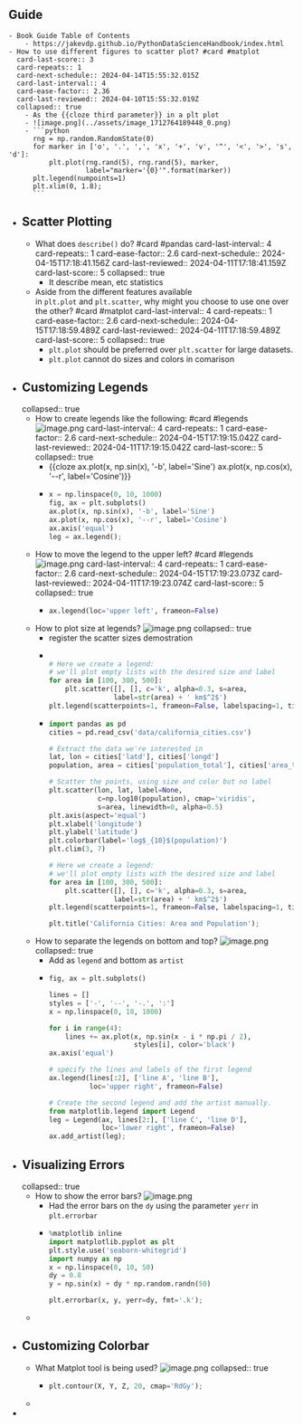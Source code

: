 ## Guide
	- Book Guide Table of Contents
		- https://jakevdp.github.io/PythonDataScienceHandbook/index.html
	- How to use different figures to scatter plot? #card #matplot
	  card-last-score:: 3
	  card-repeats:: 1
	  card-next-schedule:: 2024-04-14T15:55:32.015Z
	  card-last-interval:: 4
	  card-ease-factor:: 2.36
	  card-last-reviewed:: 2024-04-10T15:55:32.019Z
	  collapsed:: true
		- As the {{cloze third parameter}} in a plt plot
		- ![image.png](../assets/image_1712764189448_0.png)
		- ```python
		  rng = np.random.RandomState(0)
		  for marker in ['o', '.', ',', 'x', '+', 'v', '^', '<', '>', 's', 'd']:
		      plt.plot(rng.rand(5), rng.rand(5), marker,
		               label="marker='{0}'".format(marker))
		  plt.legend(numpoints=1)
		  plt.xlim(0, 1.8);
		  ```
- ## Scatter Plotting
	- What does `describe()` do? #card #pandas
	  card-last-interval:: 4
	  card-repeats:: 1
	  card-ease-factor:: 2.6
	  card-next-schedule:: 2024-04-15T17:18:41.156Z
	  card-last-reviewed:: 2024-04-11T17:18:41.159Z
	  card-last-score:: 5
	  collapsed:: true
		- It describe mean, etc statistics
	- Aside from the different features available in `plt.plot` and `plt.scatter`, why might you choose to use one over the other? #card #matplot
	  card-last-interval:: 4
	  card-repeats:: 1
	  card-ease-factor:: 2.6
	  card-next-schedule:: 2024-04-15T17:18:59.489Z
	  card-last-reviewed:: 2024-04-11T17:18:59.489Z
	  card-last-score:: 5
	  collapsed:: true
		- `plt.plot` should be preferred over `plt.scatter` for large datasets.
		- `plt.plot` cannot do sizes and colors in comarison
- ## Customizing Legends
  collapsed:: true
	- How to create legends like the following: #card #legends ![image.png](../assets/image_1712765417139_0.png)
	  card-last-interval:: 4
	  card-repeats:: 1
	  card-ease-factor:: 2.6
	  card-next-schedule:: 2024-04-15T17:19:15.042Z
	  card-last-reviewed:: 2024-04-11T17:19:15.042Z
	  card-last-score:: 5
	  collapsed:: true
		- {{cloze ax.plot(x, np.sin(x), '-b', label='Sine')
		  ax.plot(x, np.cos(x), '--r', label='Cosine')}}
		- ```python
		  x = np.linspace(0, 10, 1000)
		  fig, ax = plt.subplots()
		  ax.plot(x, np.sin(x), '-b', label='Sine')
		  ax.plot(x, np.cos(x), '--r', label='Cosine')
		  ax.axis('equal')
		  leg = ax.legend();
		  ```
	- How to move the legend to the upper left? #card #legends ![image.png](../assets/image_1712765720396_0.png)
	  card-last-interval:: 4
	  card-repeats:: 1
	  card-ease-factor:: 2.6
	  card-next-schedule:: 2024-04-15T17:19:23.073Z
	  card-last-reviewed:: 2024-04-11T17:19:23.074Z
	  card-last-score:: 5
	  collapsed:: true
		- ```python
		  ax.legend(loc='upper left', frameon=False)
		  ```
	- How to plot size at legends? ![image.png](../assets/image_1712769039489_0.png)
	  collapsed:: true
		- register the scatter sizes demostration
		- ```python
		  
		  # Here we create a legend:
		  # we'll plot empty lists with the desired size and label
		  for area in [100, 300, 500]:
		      plt.scatter([], [], c='k', alpha=0.3, s=area,
		                  label=str(area) + ' km$^2$')
		  plt.legend(scatterpoints=1, frameon=False, labelspacing=1, title='City Area')
		  
		  ```
		- ```python
		  import pandas as pd
		  cities = pd.read_csv('data/california_cities.csv')
		  
		  # Extract the data we're interested in
		  lat, lon = cities['latd'], cities['longd']
		  population, area = cities['population_total'], cities['area_total_km2']
		  
		  # Scatter the points, using size and color but no label
		  plt.scatter(lon, lat, label=None,
		              c=np.log10(population), cmap='viridis',
		              s=area, linewidth=0, alpha=0.5)
		  plt.axis(aspect='equal')
		  plt.xlabel('longitude')
		  plt.ylabel('latitude')
		  plt.colorbar(label='log$_{10}$(population)')
		  plt.clim(3, 7)
		  
		  # Here we create a legend:
		  # we'll plot empty lists with the desired size and label
		  for area in [100, 300, 500]:
		      plt.scatter([], [], c='k', alpha=0.3, s=area,
		                  label=str(area) + ' km$^2$')
		  plt.legend(scatterpoints=1, frameon=False, labelspacing=1, title='City Area')
		  
		  plt.title('California Cities: Area and Population');
		  ```
	- How to separate the legends on bottom and top? ![image.png](../assets/image_1712769552747_0.png)
	  collapsed:: true
		- Add as `legend` and bottom as `artist`
		- ```python
		  fig, ax = plt.subplots()
		  
		  lines = []
		  styles = ['-', '--', '-.', ':']
		  x = np.linspace(0, 10, 1000)
		  
		  for i in range(4):
		      lines += ax.plot(x, np.sin(x - i * np.pi / 2),
		                       styles[i], color='black')
		  ax.axis('equal')
		  
		  # specify the lines and labels of the first legend
		  ax.legend(lines[:2], ['line A', 'line B'],
		            loc='upper right', frameon=False)
		  
		  # Create the second legend and add the artist manually.
		  from matplotlib.legend import Legend
		  leg = Legend(ax, lines[2:], ['line C', 'line D'],
		               loc='lower right', frameon=False)
		  ax.add_artist(leg);
		  ```
- ## Visualizing Errors
  collapsed:: true
	- How to show the error bars? ![image.png](../assets/image_1712770174468_0.png)
		- Had the error bars on the `dy` using the parameter `yerr` in `plt.errorbar`
		- ```python
		  %matplotlib inline
		  import matplotlib.pyplot as plt
		  plt.style.use('seaborn-whitegrid')
		  import numpy as np
		  x = np.linspace(0, 10, 50)
		  dy = 0.8
		  y = np.sin(x) + dy * np.random.randn(50)
		  
		  plt.errorbar(x, y, yerr=dy, fmt='.k');
		  ```
	-
- ## Customizing Colorbar
	- What Matplot tool is being used? ![image.png](../assets/image_1712770912101_0.png)
	  collapsed:: true
		- ```python
		  plt.contour(X, Y, Z, 20, cmap='RdGy');
		  ```
	-
-